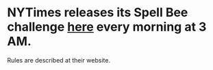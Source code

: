 # NYTimes releases its Spell Bee challenge [here](https://www.nytimes.com/puzzles/spelling-bee) every morning at 3 AM.

Rules are described at their website. 
